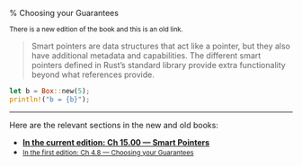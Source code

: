 % Choosing your Guarantees

<small>There is a new edition of the book and this is an old link.</small>

> Smart pointers are data structures that act like a pointer, but they also have additional metadata and capabilities.
> The different smart pointers defined in Rust’s standard library provide extra functionality beyond what references provide.

```rust
let b = Box::new(5);
println!("b = {b}");
```

---

Here are the relevant sections in the new and old books:

* **[In the current edition: Ch 15.00 — Smart Pointers][2]**
* <small>[In the first edition: Ch 4.8 — Choosing your Guarantees][1]</small>


[1]: https://doc.rust-lang.org/1.30.0/book/first-edition/choosing-your-guarantees.html
[2]: ch15-00-smart-pointers.html

